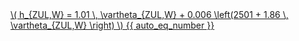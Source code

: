 <a href="/eco2_guide_center/1.%20ECO2%20Logic%20Guide/Hee1_Equation_List.html" class="equation-link" target="_blank" rel="noopener noreferrer">
  \( h_{ZUL,W} = 1.01 \, \vartheta_{ZUL,W} + 0.006 \left(2501 + 1.86 \, \vartheta_{ZUL,W} \right) \) {{ auto_eq_number }}
</a>
